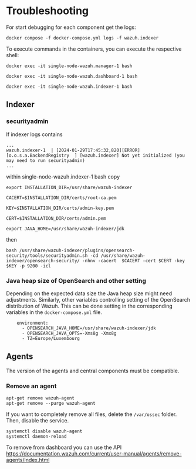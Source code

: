 # Troubleshooting


For start debugging for each component get the logs: 
```
docker compose -f docker-compose.yml logs -f wazuh.indexer 
```

To execute commands in the containers, you can execute the respective shell:

```
docker exec -it single-node-wazuh.manager-1 bash
```
```
docker exec -it single-node-wazuh.dashboard-1 bash
```
```
docker exec -it single-node-wazuh.indexer-1 bash
```

## Indexer

### securityadmin


If indexer logs contains

```
...
wazuh.indexer-1  | [2024-01-29T17:45:32,820][ERROR][o.o.s.a.BackendRegistry  ] [wazuh.indexer] Not yet initialized (you may need to run securityadmin)
...
```

within single-node-wazuh.indexer-1 bash copy

```
export INSTALLATION_DIR=/usr/share/wazuh-indexer

CACERT=$INSTALLATION_DIR/certs/root-ca.pem

KEY=$INSTALLATION_DIR/certs/admin-key.pem

CERT=$INSTALLATION_DIR/certs/admin.pem

export JAVA_HOME=/usr/share/wazuh-indexer/jdk
```
then 

```
bash /usr/share/wazuh-indexer/plugins/opensearch-security/tools/securityadmin.sh -cd /usr/share/wazuh-indexer/opensearch-security/ -nhnv -cacert  $CACERT -cert $CERT -key $KEY -p 9200 -icl
```

### Java heap size of OpenSearch and other setting

Depending on the expected data size the Java heap size might need adjustments. Similarly, other variables controlling setting of the OpenSearch distribution of Wazuh. 
This can be done setting in the corresponding variables in the `docker-compose.yml` file.

```
    environment:
      - OPENSEARCH_JAVA_HOME=/usr/share/wazuh-indexer/jdk
      - OPENSEARCH_JAVA_OPTS=-Xms8g -Xmx8g
      - TZ=Europe/Luxembourg
```


## Agents

The version of the agents and central components must be compatible.

### Remove an agent

```
apt-get remove wazuh-agent
apt-get remove --purge wazuh-agent
```

If you want to completely remove all files, delete the `/var/ossec` folder.
Then, disable the service.

```
systemctl disable wazuh-agent
systemctl daemon-reload
```


To remove from dashboard you can use the API
https://documentation.wazuh.com/current/user-manual/agents/remove-agents/index.html